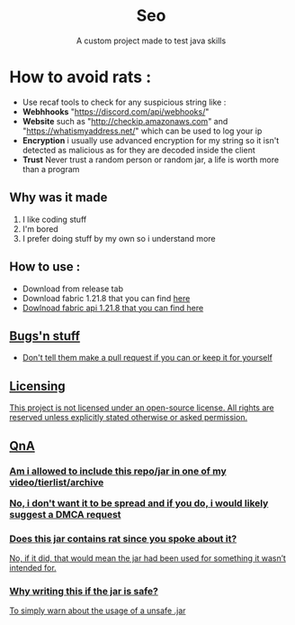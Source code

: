 <h1 align="center">Seo</h1>
<p align="center">A custom project made to test java skills</p>

# How to avoid rats :
- Use recaf tools to check for any suspicious string like :
- **Webhhooks** "https://discord.com/api/webhooks/"
- **Website** such as "http://checkip.amazonaws.com" and "https://whatismyaddress.net/" which can be used to log your ip
- **Encryption** i usually use advanced encryption for my string so it isn't detected as malicious as for they are decoded inside the client
- **Trust** Never trust a random person or random jar, a life is worth more than a program
  
## Why was it made 
<ol>
  <li>I like coding stuff</li>
  <li>I'm bored</li>
  <li>I prefer doing stuff by my own so i understand more</li>
</ol>  
  
## How to use :
- Download from release tab
- Download fabric 1.21.8 that you can find <a href="https://github.com/FabricMC">here
- Dowlnoad fabric api 1.21.8 that you can find <a href="https://modrinth.com/mod/fabric-api/versions">here

## Bugs'n stuff 
- Don't tell them make a pull request if you can or keep it for yourself 

## Licensing
This project is not licensed under an open-source license. All rights are reserved unless explicitly stated otherwise or asked permission.

## QnA
<h3>Am i allowed to include this repo/jar in one of my video/tierlist/archive 
<p>No, i don't want it to be spread and if you do, i would likely suggest a DMCA request</p>
<h3>Does this jar contains rat since you spoke about it?</h2>
<p>No, if it did, that would mean the jar had been used for something it wasn’t intended for.</p>
<h3> Why writing this if the jar is safe?</h2>
<p>To simply warn about the usage of a unsafe .jar</p>

